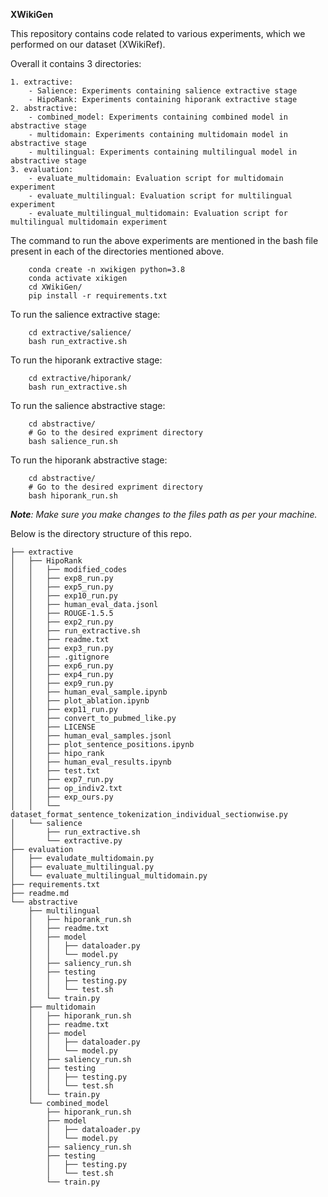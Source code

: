 **XWikiGen**

This repository contains code related to various experiments, which we performed on our dataset (XWikiRef).

Overall it contains 3 directories:

	1. extractive:
		- Salience: Experiments containing salience extractive stage
		- HipoRank: Experiments containing hiporank extractive stage
	2. abstractive:
		- combined_model: Experiments containing combined model in abstractive stage
		- multidomain: Experiments containing multidomain model in abstractive stage
		- multilingual: Experiments containing multilingual model in abstractive stage
    3. evaluation:
        - evaluate_multidomain: Evaluation script for multidomain experiment
        - evaluate_multilingual: Evaluation script for multilingual experiment
        - evaluate_multilingual_multidomain: Evaluation script for multilingual multidomain experiment

The command to run the above experiments are mentioned in the bash file present in each of the directories mentioned above.

```
    conda create -n xwikigen python=3.8
    conda activate xikigen
    cd XWikiGen/
    pip install -r requirements.txt
```

To run the salience extractive stage:

```
    cd extractive/salience/
    bash run_extractive.sh
```

To run the hiporank extractive stage:

```
    cd extractive/hiporank/
    bash run_extractive.sh
```

To run the salience abstractive stage:

```
    cd abstractive/
    # Go to the desired expriment directory
    bash salience_run.sh
```

To run the hiporank abstractive stage:

```
    cd abstractive/
    # Go to the desired expriment directory
    bash hiporank_run.sh
```

***Note**: Make sure you make changes to the files path as per your machine.*

Below is the directory structure of this repo.

```
├── extractive
│   ├── HipoRank
│   │   ├── modified_codes
│   │   ├── exp8_run.py
│   │   ├── exp5_run.py
│   │   ├── exp10_run.py
│   │   ├── human_eval_data.jsonl
│   │   ├── ROUGE-1.5.5
│   │   ├── exp2_run.py
│   │   ├── run_extractive.sh
│   │   ├── readme.txt
│   │   ├── exp3_run.py
│   │   ├── .gitignore
│   │   ├── exp6_run.py
│   │   ├── exp4_run.py
│   │   ├── exp9_run.py
│   │   ├── human_eval_sample.ipynb
│   │   ├── plot_ablation.ipynb
│   │   ├── exp11_run.py
│   │   ├── convert_to_pubmed_like.py
│   │   ├── LICENSE
│   │   ├── human_eval_samples.jsonl
│   │   ├── plot_sentence_positions.ipynb
│   │   ├── hipo_rank
│   │   ├── human_eval_results.ipynb
│   │   ├── test.txt
│   │   ├── exp7_run.py
│   │   ├── op_indiv2.txt
│   │   ├── exp_ours.py
│   │   └── dataset_format_sentence_tokenization_individual_sectionwise.py
│   └── salience
│       ├── run_extractive.sh
│       └── extractive.py
├── evaluation
│   ├── evaludate_multidomain.py
│   ├── evaluate_multilingual.py
│   └── evaluate_multilingual_multidomain.py
├── requirements.txt
├── readme.md
└── abstractive
    ├── multilingual
    │   ├── hiporank_run.sh
    │   ├── readme.txt
    │   ├── model
    │   │   ├── dataloader.py
    │   │   └── model.py
    │   ├── saliency_run.sh
    │   ├── testing
    │   │   ├── testing.py
    │   │   └── test.sh
    │   └── train.py
    ├── multidomain
    │   ├── hiporank_run.sh
    │   ├── readme.txt
    │   ├── model
    │   │   ├── dataloader.py
    │   │   └── model.py
    │   ├── saliency_run.sh
    │   ├── testing
    │   │   ├── testing.py
    │   │   └── test.sh
    │   └── train.py
    └── combined_model
        ├── hiporank_run.sh
        ├── model
        │   ├── dataloader.py
        │   └── model.py
        ├── saliency_run.sh
        ├── testing
        │   ├── testing.py
        │   └── test.sh
        └── train.py
```